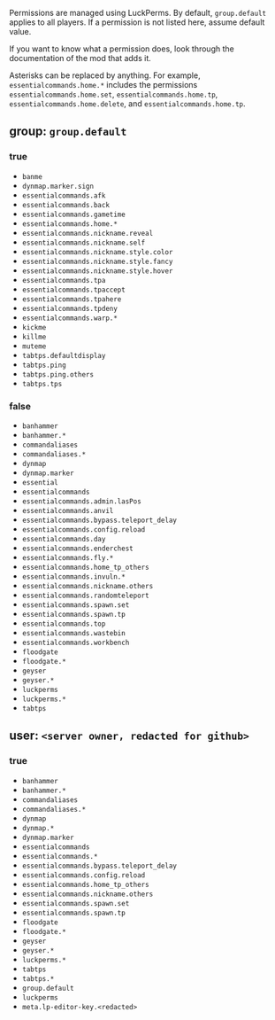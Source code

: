 Permissions are managed using LuckPerms. By default, `group.default` applies to all players. If a permission is not listed here, assume default value.

If you want to know what a permission does, look through the documentation of the mod that adds it.

Asterisks can be replaced by anything. For example, `essentialcommands.home.*` includes the permissions `essentialcommands.home.set`, `essentialcommands.home.tp`, `essentialcommands.home.delete`, and `essentialcommands.home.tp`.

## group: `group.default`

### true

- `banme`
- `dynmap.marker.sign`
- `essentialcommands.afk`
- `essentialcommands.back`
- `essentialcommands.gametime`
- `essentialcommands.home.*`
- `essentialcommands.nickname.reveal`
- `essentialcommands.nickname.self`
- `essentialcommands.nickname.style.color`
- `essentialcommands.nickname.style.fancy`
- `essentialcommands.nickname.style.hover`
- `essentialcommands.tpa`
- `essentialcommands.tpaccept`
- `essentialcommands.tpahere`
- `essentialcommands.tpdeny`
- `essentialcommands.warp.*`
- `kickme`
- `killme`
- `muteme`
- `tabtps.defaultdisplay`
- `tabtps.ping`
- `tabtps.ping.others`
- `tabtps.tps`

### false

- `banhammer`
- `banhammer.*`
- `commandaliases`
- `commandaliases.*`
- `dynmap`
- `dynmap.marker`
- `essential`
- `essentialcommands`
- `essentialcommands.admin.lasPos`
- `essentialcommands.anvil`
- `essentialcommands.bypass.teleport_delay`
- `essentialcommands.config.reload`
- `essentialcommands.day`
- `essentialcommands.enderchest`
- `essentialcommands.fly.*`
- `essentialcommands.home_tp_others`
- `essentialcommands.invuln.*`
- `essentialcommands.nickname.others`
- `essentialcommands.randomteleport`
- `essentialcommands.spawn.set`
- `essentialcommands.spawn.tp`
- `essentialcommands.top`
- `essentialcommands.wastebin`
- `essentialcommands.workbench`
- `floodgate`
- `floodgate.*`
- `geyser`
- `geyser.*`
- `luckperms`
- `luckperms.*`
- `tabtps`

## user: `<server owner, redacted for github>`

### true

- `banhammer`
- `banhammer.*`
- `commandaliases`
- `commandaliases.*`
- `dynmap`
- `dynmap.*`
- `dynmap.marker`
- `essentialcommands`
- `essentialcommands.*`
- `essentialcommands.bypass.teleport_delay`
- `essentialcommands.config.reload`
- `essentialcommands.home_tp_others`
- `essentialcommands.nickname.others`
- `essentialcommands.spawn.set`
- `essentialcommands.spawn.tp`
- `floodgate`
- `floodgate.*`
- `geyser`
- `geyser.*`
- `luckperms.*`
- `tabtps`
- `tabtps.*`
- `group.default`
- `luckperms`
- `meta.lp-editor-key.<redacted>`
